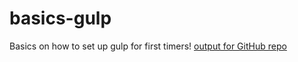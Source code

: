 # basics-gulp

Basics on how to set up gulp for first timers!
 [output for GitHub repo](https://github.com/nickpricks/basics-gulp) 
 